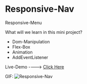 # Responsive-Nav
Responsive-Menu

What will we learn in this mini project?
* Dom-Manipulation
* Flex-Box
* Animation
* AddEventListener

Live-Demo ----> [Click Here](https://github.com/MohammadRezaei5/Responsive-Nav)

GIF:
![Responsive-Nav](https://user-images.githubusercontent.com/92850417/236994754-49cc50bd-8d88-447d-b90f-57fb2e9dd4d1.gif)
